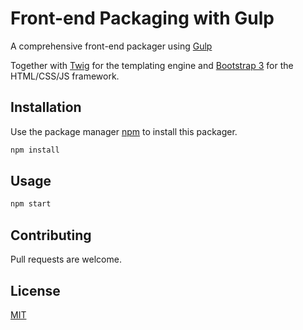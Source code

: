 # Front-end Packaging with Gulp

A comprehensive front-end packager using [Gulp](https://gulpjs.com/)

Together with [Twig](https://twig.symfony.com/) for the templating engine and [Bootstrap 3](https://getbootstrap.com/docs/3.3/) for the HTML/CSS/JS framework.

## Installation

Use the package manager [npm](https://www.npmjs.com/get-npm) to install this packager.

```bash
npm install
```

## Usage

```bash
npm start
```

## Contributing
Pull requests are welcome.

## License
[MIT](https://choosealicense.com/licenses/mit/)
